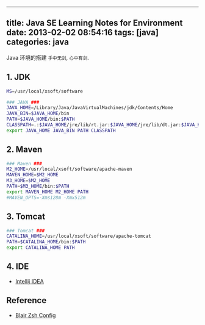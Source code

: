 
---
title: Java SE Learning Notes for Environment
date: 2013-02-02 08:54:16
tags: [java]
categories: java
---

Java 环境的搭建 `手中无剑`, `心中有剑`.

<!-- more -->

## 1. JDK

```bash
MS=/usr/local/xsoft/software

### JAVA ###
JAVA_HOME=/Library/Java/JavaVirtualMachines/jdk/Contents/Home
JAVA_BIN=$JAVA_HOME/bin
PATH=$JAVA_HOME/bin:$PATH
CLASSPATH=.:$JAVA_HOME/jre/lib/rt.jar:$JAVA_HOME/jre/lib/dt.jar:$JAVA_HOME/jre/lib/tools.jar
export JAVA_HOME JAVA_BIN PATH CLASSPATH
```

## 2. Maven

```bash
### Maven ###
M2_HOME=/usr/local/xsoft/software/apache-maven
MAVEN_HOME=$M2_HOME
M3_HOME=$M2_HOME
PATH=$M3_HOME/bin:$PATH
export MAVEN_HOME M2_HOME PATH
#MAVEN_OPTS=-Xms128m -Xmx512m
```

## 3. Tomcat

```bash
### Tomcat ###
CATALINA_HOME=/usr/local/xsoft/software/apache-tomcat
PATH=$CATALINA_HOME/bin:$PATH
export CATALINA_HOME PATH
```

## 4. IDE

- [Intellij IDEA][2]

## Reference

- [Blair Zsh Config][1]

[1]: /2017/10/21/ops-zsh-config/
[2]: https://www.jetbrains.com/idea/
